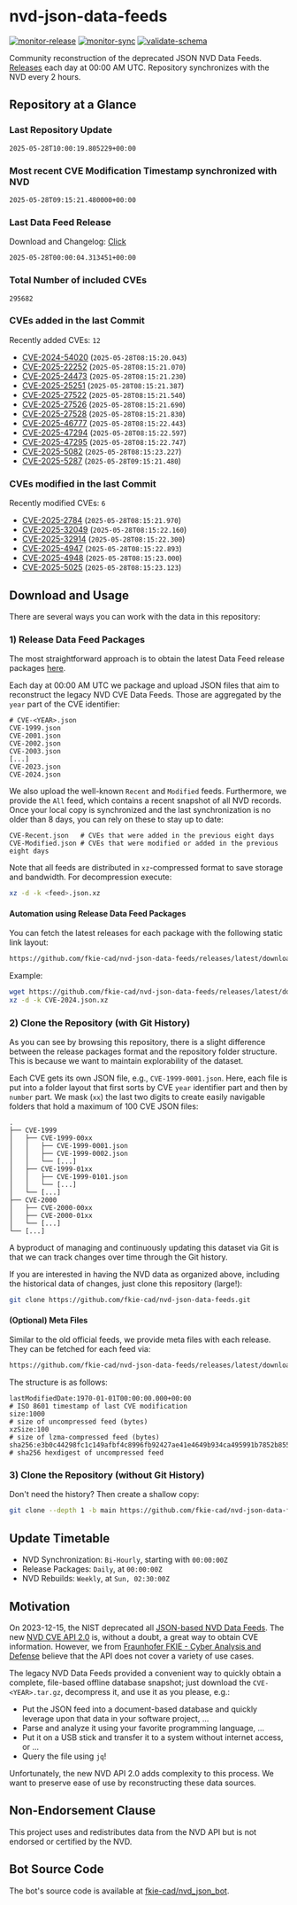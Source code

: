 # nvd-json-data-feeds

[![monitor-release](https://github.com/fkie-cad/nvd-json-data-feeds/actions/workflows/monitor_release.yml/badge.svg)](https://github.com/fkie-cad/nvd-json-data-feeds/actions/workflows/monitor_release.yml)
[![monitor-sync](https://github.com/fkie-cad/nvd-json-data-feeds/actions/workflows/monitor_sync.yml/badge.svg)](https://github.com/fkie-cad/nvd-json-data-feeds/actions/workflows/monitor_sync.yml)
[![validate-schema](https://github.com/fkie-cad/nvd-json-data-feeds/actions/workflows/validate_schema.yml/badge.svg)](https://github.com/fkie-cad/nvd-json-data-feeds/actions/workflows/validate_schema.yml)

Community reconstruction of the deprecated JSON NVD Data Feeds.
[Releases](https://github.com/fkie-cad/nvd-json-data-feeds/releases/latest) each day at 00:00 AM UTC.
Repository synchronizes with the NVD every 2 hours.

## Repository at a Glance

### Last Repository Update

```plain
2025-05-28T10:00:19.805229+00:00
```

### Most recent CVE Modification Timestamp synchronized with NVD

```plain
2025-05-28T09:15:21.480000+00:00
```

### Last Data Feed Release

Download and Changelog: [Click](https://github.com/fkie-cad/nvd-json-data-feeds/releases/latest)

```plain
2025-05-28T00:00:04.313451+00:00
```

### Total Number of included CVEs

```plain
295682
```

### CVEs added in the last Commit

Recently added CVEs: `12`

- [CVE-2024-54020](CVE-2024/CVE-2024-540xx/CVE-2024-54020.json) (`2025-05-28T08:15:20.043`)
- [CVE-2025-22252](CVE-2025/CVE-2025-222xx/CVE-2025-22252.json) (`2025-05-28T08:15:21.070`)
- [CVE-2025-24473](CVE-2025/CVE-2025-244xx/CVE-2025-24473.json) (`2025-05-28T08:15:21.230`)
- [CVE-2025-25251](CVE-2025/CVE-2025-252xx/CVE-2025-25251.json) (`2025-05-28T08:15:21.387`)
- [CVE-2025-27522](CVE-2025/CVE-2025-275xx/CVE-2025-27522.json) (`2025-05-28T08:15:21.540`)
- [CVE-2025-27526](CVE-2025/CVE-2025-275xx/CVE-2025-27526.json) (`2025-05-28T08:15:21.690`)
- [CVE-2025-27528](CVE-2025/CVE-2025-275xx/CVE-2025-27528.json) (`2025-05-28T08:15:21.830`)
- [CVE-2025-46777](CVE-2025/CVE-2025-467xx/CVE-2025-46777.json) (`2025-05-28T08:15:22.443`)
- [CVE-2025-47294](CVE-2025/CVE-2025-472xx/CVE-2025-47294.json) (`2025-05-28T08:15:22.597`)
- [CVE-2025-47295](CVE-2025/CVE-2025-472xx/CVE-2025-47295.json) (`2025-05-28T08:15:22.747`)
- [CVE-2025-5082](CVE-2025/CVE-2025-50xx/CVE-2025-5082.json) (`2025-05-28T08:15:23.227`)
- [CVE-2025-5287](CVE-2025/CVE-2025-52xx/CVE-2025-5287.json) (`2025-05-28T09:15:21.480`)


### CVEs modified in the last Commit

Recently modified CVEs: `6`

- [CVE-2025-2784](CVE-2025/CVE-2025-27xx/CVE-2025-2784.json) (`2025-05-28T08:15:21.970`)
- [CVE-2025-32049](CVE-2025/CVE-2025-320xx/CVE-2025-32049.json) (`2025-05-28T08:15:22.160`)
- [CVE-2025-32914](CVE-2025/CVE-2025-329xx/CVE-2025-32914.json) (`2025-05-28T08:15:22.300`)
- [CVE-2025-4947](CVE-2025/CVE-2025-49xx/CVE-2025-4947.json) (`2025-05-28T08:15:22.893`)
- [CVE-2025-4948](CVE-2025/CVE-2025-49xx/CVE-2025-4948.json) (`2025-05-28T08:15:23.000`)
- [CVE-2025-5025](CVE-2025/CVE-2025-50xx/CVE-2025-5025.json) (`2025-05-28T08:15:23.123`)


## Download and Usage

There are several ways you can work with the data in this repository:

### 1) Release Data Feed Packages

The most straightforward approach is to obtain the latest Data Feed release packages [here](https://github.com/fkie-cad/nvd-json-data-feeds/releases/latest).

Each day at 00:00 AM UTC we package and upload JSON files that aim to reconstruct the legacy NVD CVE Data Feeds.
Those are aggregated by the `year` part of the CVE identifier:

```
# CVE-<YEAR>.json
CVE-1999.json
CVE-2001.json
CVE-2002.json
CVE-2003.json
[...]
CVE-2023.json
CVE-2024.json
```

We also upload the well-known `Recent` and `Modified` feeds.
Furthermore, we provide the `All` feed, which contains a recent snapshot of all NVD records.
Once your local copy is synchronized and the last synchronization is no older than 8 days, you can rely on these to stay up to date:

```plain
CVE-Recent.json   # CVEs that were added in the previous eight days
CVE-Modified.json # CVEs that were modified or added in the previous eight days
```

Note that all feeds are distributed in `xz`-compressed format to save storage and bandwidth.
For decompression execute:

```sh
xz -d -k <feed>.json.xz
```

#### Automation using Release Data Feed Packages

You can fetch the latest releases for each package with the following static link layout:

```sh
https://github.com/fkie-cad/nvd-json-data-feeds/releases/latest/download/CVE-<YEAR>.json.xz
```

Example:

```sh
wget https://github.com/fkie-cad/nvd-json-data-feeds/releases/latest/download/CVE-2024.json.xz
xz -d -k CVE-2024.json.xz
```

### 2) Clone the Repository (with Git History)

As you can see by browsing this repository, there is a slight difference between the release packages format and the repository folder structure.
This is because we want to maintain explorability of the dataset.

Each CVE gets its own JSON file, e.g., `CVE-1999-0001.json`.
Here, each file is put into a folder layout that first sorts by CVE `year` identifier part and then by `number` part.
We mask (`xx`) the last two digits to create easily navigable folders that hold a maximum of 100 CVE JSON files:

```plain
.
├── CVE-1999
│   ├── CVE-1999-00xx
│   │   ├── CVE-1999-0001.json
│   │   ├── CVE-1999-0002.json
│   │   └── [...]
│   ├── CVE-1999-01xx
│   │   ├── CVE-1999-0101.json
│   │   └── [...]
│   └── [...]
├── CVE-2000
│   ├── CVE-2000-00xx
│   ├── CVE-2000-01xx
│   └── [...]
└── [...]
```

A byproduct of managing and continuously updating this dataset via Git is that we can track changes over time through the Git history.

If you are interested in having the NVD data as organized above, including the historical data of changes, just clone this repository (large!):

```sh
git clone https://github.com/fkie-cad/nvd-json-data-feeds.git
```

#### (Optional) Meta Files

Similar to the old official feeds, we provide meta files with each release. They can be fetched for each feed via:

```sh
https://github.com/fkie-cad/nvd-json-data-feeds/releases/latest/download/CVE-<YEAR>.meta
```

The structure is as follows:

```plain
lastModifiedDate:1970-01-01T00:00:00.000+00:00                          # ISO 8601 timestamp of last CVE modification
size:1000                                                               # size of uncompressed feed (bytes)
xzSize:100                                                              # size of lzma-compressed feed (bytes)
sha256:e3b0c44298fc1c149afbf4c8996fb92427ae41e4649b934ca495991b7852b855 # sha256 hexdigest of uncompressed feed
```

### 3) Clone the Repository (without Git History)

Don't need the history? Then create a shallow copy:

```sh
git clone --depth 1 -b main https://github.com/fkie-cad/nvd-json-data-feeds.git
```


## Update Timetable

* NVD Synchronization: `Bi-Hourly`, starting with `00:00:00Z`
* Release Packages: `Daily`, at `00:00:00Z`
* NVD Rebuilds: `Weekly`, at `Sun, 02:30:00Z`


## Motivation

On 2023-12-15, the NIST deprecated all [JSON-based NVD Data Feeds](https://nvd.nist.gov/vuln/data-feeds#divRetirementBanner-1).
The new [NVD CVE API 2.0](https://nvd.nist.gov/developers/vulnerabilities) is, without a doubt, a great way to obtain CVE information.
However, we from [Fraunhofer FKIE - Cyber Analysis and Defense](https://www.fkie.fraunhofer.de/en/departments/cad.html) believe that the API does not cover a variety of use cases.

The legacy NVD Data Feeds provided a convenient way to quickly obtain a complete, file-based offline database snapshot; just download the `CVE-<YEAR>.tar.gz`, decompress it, and use it as you please, e.g.:

- Put the JSON feed into a document-based database and quickly leverage upon that data in your software project, ...
- Parse and analyze it using your favorite programming language, ...
- Put it on a USB stick and transfer it to a system without internet access, or ...
- Query the file using `jq`!

Unfortunately, the new NVD API 2.0 adds complexity to this process.
We want to preserve ease of use by reconstructing these data sources.

## Non-Endorsement Clause

This project uses and redistributes data from the NVD API but is not endorsed or certified by the NVD.

## Bot Source Code

The bot's source code is available at [fkie-cad/nvd\_json\_bot](https://github.com/fkie-cad/nvd_json_bot).